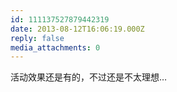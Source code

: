 ```yaml
---
id: 111137527879442319
date: 2013-08-12T16:06:19.000Z
reply: false
media_attachments: 0
---
```


活动效果还是有的，不过还是不太理想…

